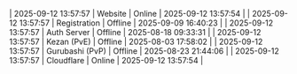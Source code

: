| 2025-09-12 13:57:57 | Website | Online | 2025-09-12 13:57:54 |
| 2025-09-12 13:57:57 | Registration | Offline | 2025-09-09 16:40:23 |
| 2025-09-12 13:57:57 | Auth Server | Offline | 2025-08-18 09:33:31 |
| 2025-09-12 13:57:57 | Kezan (PvE) | Offline | 2025-08-03 17:58:02 |
| 2025-09-12 13:57:57 | Gurubashi (PvP) | Offline | 2025-08-23 21:44:06 |
| 2025-09-12 13:57:57 | Cloudflare | Online | 2025-09-12 13:57:54 |
